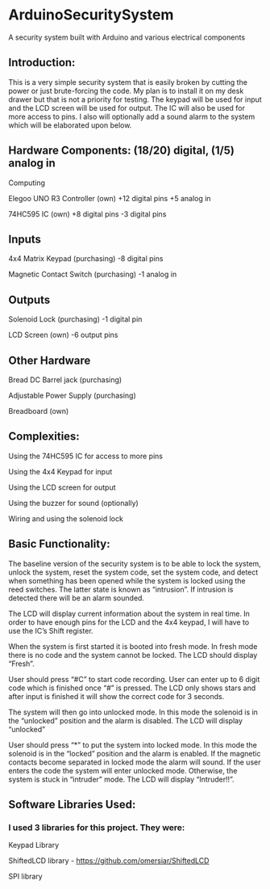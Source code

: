# ArduinoSecuritySystem
A security system built with Arduino and various electrical components

## Introduction:
This is a very simple security system that is easily broken by cutting the power or just brute-forcing the code. My plan is to install it on my desk drawer but that is not a priority for testing. The keypad will be used for input and the LCD screen will be used for output. The IC will also be used for more access to pins. I also will optionally add a sound alarm to the system which will be elaborated upon below.

## Hardware Components: (18/20) digital, (1/5) analog in
Computing

Elegoo UNO R3 Controller (own) +12 digital pins +5 analog in

74HC595 IC (own) +8 digital pins -3 digital pins

## Inputs
4x4 Matrix Keypad	(purchasing) -8 digital pins

Magnetic Contact Switch (purchasing) -1 analog in 

## Outputs
Solenoid Lock (purchasing) -1 digital pin

LCD Screen (own) -6 output pins

## Other Hardware
Bread DC Barrel jack (purchasing)

Adjustable Power Supply (purchasing)

Breadboard (own)

## Complexities:
Using the 74HC595 IC for access to more pins

Using the 4x4 Keypad for input

Using the LCD screen for output

Using the buzzer for sound (optionally)

Wiring and using the solenoid lock



## Basic Functionality:
The baseline version of the security system is to be able to lock the system, unlock the system, reset the system code, set the system code, and detect when something has been opened while the system is locked using the reed switches. The latter state is known as “intrusion”. If intrusion is detected there will be an alarm sounded.  

 The LCD will display current information about the system in real time. In order to have enough pins for the LCD and the 4x4 keypad, I will have to use the IC’s Shift register. 

When the system is first started it is booted into fresh mode. In fresh mode there is no code and the system cannot be locked. The LCD should display “Fresh”.

User should press “#C” to start code recording. User can enter up to 6 digit code which is finished once “#” is pressed. The LCD only shows stars and after input is finished it will show the correct code for 3 seconds.

The system will then go into unlocked mode. In this mode the solenoid is in the “unlocked” position and the alarm is disabled. The LCD will display “unlocked”

User should press “*” to put the system into locked mode. In this mode the solenoid is in the “locked” position and the alarm is enabled. If the magnetic contacts become separated in locked mode the alarm will sound. If the user enters the code the system will enter unlocked mode. Otherwise, the system is stuck in “intruder” mode. The LCD will display “Intruder!!”.

 
 
## Software Libraries Used:

### I used 3 libraries for this project. They were:

Keypad Library

ShiftedLCD library - https://github.com/omersiar/ShiftedLCD

SPI library
